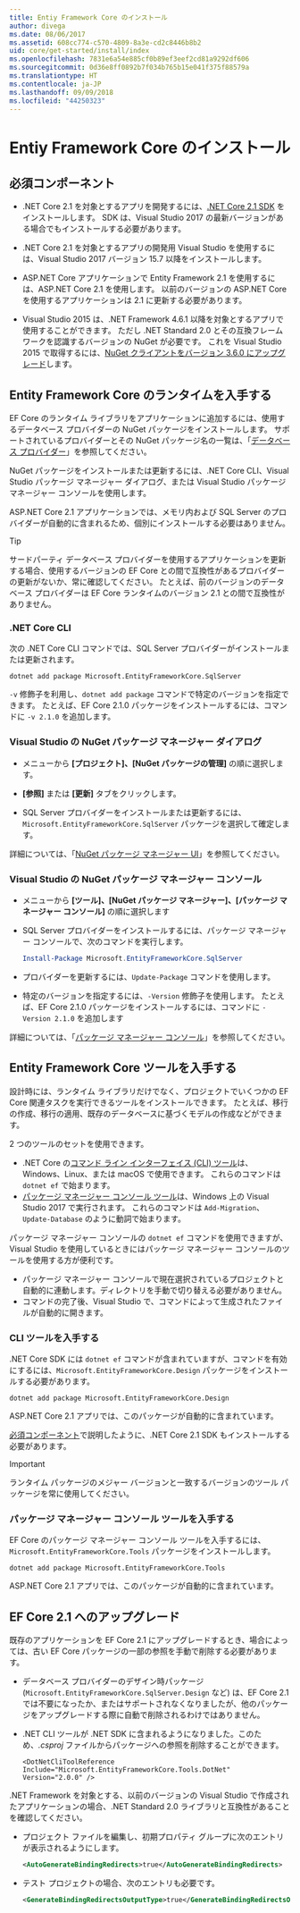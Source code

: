 ```yaml
---
title: Entiy Framework Core のインストール
author: divega
ms.date: 08/06/2017
ms.assetid: 608cc774-c570-4809-8a3e-cd2c8446b8b2
uid: core/get-started/install/index
ms.openlocfilehash: 7831e6a54e885cf0b89ef3eef2cd81a9292df606
ms.sourcegitcommit: 0d36e8ff0892b7f034b765b15e041f375f88579a
ms.translationtype: HT
ms.contentlocale: ja-JP
ms.lasthandoff: 09/09/2018
ms.locfileid: "44250323"
---
```

# <a name="installing-entity-framework-core"></a>Entiy Framework Core のインストール

## <a name="prerequisites"></a>必須コンポーネント

* .NET Core 2.1 を対象とするアプリを開発するには、[.NET Core 2.1 SDK](https://www.microsoft.com/net/download/core) をインストールします。 SDK は、Visual Studio 2017 の最新バージョンがある場合でもインストールする必要があります。

* .NET Core 2.1 を対象とするアプリの開発用 Visual Studio を使用するには、Visual Studio 2017 バージョン 15.7 以降をインストールします。

* ASP.NET Core アプリケーションで Entity Framework 2.1 を使用するには、ASP.NET Core 2.1 を使用します。 以前のバージョンの ASP.NET Core を使用するアプリケーションは 2.1 に更新する必要があります。

* Visual Studio 2015 は、.NET Framework 4.6.1 以降を対象とするアプリで使用することができます。 ただし .NET Standard 2.0 とその互換フレームワークを認識するバージョンの NuGet が必要です。 これを Visual Studio 2015 で取得するには、[NuGet クライアントをバージョン 3.6.0 にアップグレード](https://www.nuget.org/downloads)します。

## <a name="get-the-entity-framework-core-runtime"></a>Entity Framework Core のランタイムを入手する

EF Core のランタイム ライブラリをアプリケーションに追加するには、使用するデータベース プロバイダーの NuGet パッケージをインストールします。 サポートされているプロバイダーとその NuGet パッケージ名の一覧は、「[データベース プロバイダー](../../providers/index.md)」を参照してください。

NuGet パッケージをインストールまたは更新するには、.NET Core CLI、Visual Studio パッケージ マネージャー ダイアログ、または Visual Studio パッケージ マネージャー コンソールを使用します。

ASP.NET Core 2.1 アプリケーションでは、メモリ内および SQL Server のプロバイダーが自動的に含まれるため、個別にインストールする必要はありません。

> [!TIP]  
> サードパーティ データベース プロバイダーを使用するアプリケーションを更新する場合、使用するバージョンの EF Core との間で互換性があるプロバイダーの更新がないか、常に確認してください。 たとえば、前のバージョンのデータベース プロバイダーは EF Core ランタイムのバージョン 2.1 との間で互換性がありません。  

### <a name="net-core-cli"></a>.NET Core CLI

次の .NET Core CLI コマンドでは、SQL Server プロバイダーがインストールまたは更新されます。

``` Console
dotnet add package Microsoft.EntityFrameworkCore.SqlServer
```

`-v` 修飾子を利用し、`dotnet add package` コマンドで特定のバージョンを指定できます。 たとえば、EF Core 2.1.0 パッケージをインストールするには、コマンドに `-v 2.1.0` を追加します。

### <a name="visual-studio-nuget-package-manager-dialog"></a>Visual Studio の NuGet パッケージ マネージャー ダイアログ

* メニューから **[プロジェクト]、[NuGet パッケージの管理]** の順に選択します。

* **[参照]** または **[更新]** タブをクリックします。

* SQL Server プロバイダーをインストールまたは更新するには、`Microsoft.EntityFrameworkCore.SqlServer` パッケージを選択して確定します。

詳細については、「[NuGet パッケージ マネージャー UI](https://docs.microsoft.com/nuget/tools/package-manager-ui)」を参照してください。

### <a name="visual-studio-nuget-package-manager-console"></a>Visual Studio の NuGet パッケージ マネージャー コンソール

* メニューから **[ツール]、[NuGet パッケージ マネージャー]、[パッケージ マネージャー コンソール]** の順に選択します

* SQL Server プロバイダーをインストールするには、パッケージ マネージャー コンソールで、次のコマンドを実行します。

  ``` PowerShell  
  Install-Package Microsoft.EntityFrameworkCore.SqlServer
  ```
* プロバイダーを更新するには、`Update-Package` コマンドを使用します。

* 特定のバージョンを指定するには、`-Version` 修飾子を使用します。 たとえば、EF Core 2.1.0 パッケージをインストールするには、コマンドに `-Version 2.1.0` を追加します

詳細については、「[パッケージ マネージャー コンソール](https://docs.microsoft.com/nuget/tools/package-manager-console)」を参照してください。

## <a name="get-entity-framework-core-tools"></a>Entity Framework Core ツールを入手する

設計時には、ランタイム ライブラリだけでなく、プロジェクトでいくつかの EF Core 関連タスクを実行できるツールをインストールできます。 たとえば、移行の作成、移行の適用、既存のデータベースに基づくモデルの作成などができます。

2 つのツールのセットを使用できます。
* .NET Core の[コマンド ライン インターフェイス (CLI) ツール](../../miscellaneous/cli/dotnet.md)は、Windows、Linux、または macOS で使用できます。 これらのコマンドは `dotnet ef` で始まります。 
* [パッケージ マネージャー コンソール ツール](../../miscellaneous/cli/powershell.md)は、Windows 上の Visual Studio 2017 で実行されます。 これらのコマンドは `Add-Migration`、`Update-Database` のように動詞で始まります。

パッケージ マネージャー コンソールの `dotnet ef` コマンドを使用できますが、Visual Studio を使用しているときにはパッケージ マネージャー コンソールのツールを使用する方が便利です。
* パッケージ マネージャー コンソールで現在選択されているプロジェクトと自動的に連動します。ディレクトリを手動で切り替える必要がありません。  
* コマンドの完了後、Visual Studio で、コマンドによって生成されたファイルが自動的に開きます。

<a name="cli"></a>

### <a name="get-the-cli-tools"></a>CLI ツールを入手する

.NET Core SDK には `dotnet ef` コマンドが含まれていますが、コマンドを有効にするには、`Microsoft.EntityFrameworkCore.Design` パッケージをインストールする必要があります。

 ``` Console    
dotnet add package Microsoft.EntityFrameworkCore.Design 
``` 

ASP.NET Core 2.1 アプリでは、このパッケージが自動的に含まれています。

[必須コンポーネント](#prerequisites)で説明したように、.NET Core 2.1 SDK もインストールする必要があります。

> [!IMPORTANT]      
> ランタイム パッケージのメジャー バージョンと一致するバージョンのツール パッケージを常に使用してください。

### <a name="get-the-package-manager-console-tools"></a>パッケージ マネージャー コンソール ツールを入手する

EF Core のパッケージ マネージャー コンソール ツールを入手するには、`Microsoft.EntityFrameworkCore.Tools` パッケージをインストールします。

 ``` Console    
dotnet add package Microsoft.EntityFrameworkCore.Tools
``` 

ASP.NET Core 2.1 アプリでは、このパッケージが自動的に含まれています。

## <a name="upgrading-to-ef-core-21"></a>EF Core 2.1 へのアップグレード

既存のアプリケーションを EF Core 2.1 にアップグレードするとき、場合によっては、古い EF Core パッケージの一部の参照を手動で削除する必要があります。

* データベース プロバイダーのデザイン時パッケージ (`Microsoft.EntityFrameworkCore.SqlServer.Design` など) は、EF Core 2.1 では不要になったか、またはサポートされなくなりましたが、他のパッケージをアップグレードする際に自動で削除されるわけではありません。

* .NET CLI ツールが .NET SDK に含まれるようになりました。このため、*.csproj* ファイルからパッケージへの参照を削除することができます。

  ```
  <DotNetCliToolReference Include="Microsoft.EntityFrameworkCore.Tools.DotNet" Version="2.0.0" />
  ```

.NET Framework を対象とする、以前のバージョンの Visual Studio で作成されたアプリケーションの場合、.NET Standard 2.0 ライブラリと互換性があることを確認してください。

  * プロジェクト ファイルを編集し、初期プロパティ グループに次のエントリが表示されるようにします。

    ``` xml
    <AutoGenerateBindingRedirects>true</AutoGenerateBindingRedirects>
    ```

  * テスト プロジェクトの場合、次のエントリも必要です。

    ``` xml
    <GenerateBindingRedirectsOutputType>true</GenerateBindingRedirectsOutputType>
    ```
